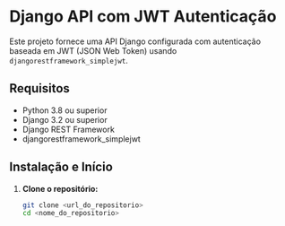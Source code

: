 # Django API com JWT Autenticação

Este projeto fornece uma API Django configurada com autenticação baseada em JWT (JSON Web Token) usando `djangorestframework_simplejwt`.

## Requisitos

- Python 3.8 ou superior
- Django 3.2 ou superior
- Django REST Framework
- djangorestframework_simplejwt

## Instalação e Início

1. **Clone o repositório:**

   ```bash
   git clone <url_do_repositorio>
   cd <nome_do_repositorio>
